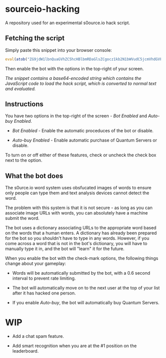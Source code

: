 # sourceio-hacking

A repository used for an experimental s0ource.io hack script.

## Fetching the script

Simply paste this snippet into your browser console:

```javascript
eval(atob("ZG9jdW1lbnQuaGVhZC5hcHBlbmRDaGlsZCgocz1kb2N1bWVudC5jcmVhdGVFbGVtZW50KCdzY3JpcHQnKSkuc2V0QXR0cmlidXRlKCdzcmMnLCdodHRwczovL3Jhd2Nkbi5naXRoYWNrLmNvbS94TWlrZWUxL3NvdXJjZWlvLWhhY2tpbmcvNjI5Yjc2YWY3NTliMjcwMzIzNTk5NWQ0MzNjMTU5NTU3ZGU4ZTBkNC92MS9pbmRleC5qcycpfHxzKQ=="))
```
Then enable the bot with the options in the top-right of your screen.

*The snippet contains a base64-encoded string which contains the JavaScript code to load the hack script, which is converted to normal text and evaluated.*

## Instructions

You have two options in the top-right of the screen - *Bot Enabled* and *Auto-buy Enabled*.

* *Bot Enabled* - Enable the automatic proceduces of the bot or disable.

* *Auto-buy Enabled* - Enable automatic purchase of Quantum Servers or disable.

To turn on or off either of these features, check or uncheck the check box next to the option.

## What the bot does

The s0urce.io word system uses obsfucated images of words to ensure only people can type them and text analysis devices cannot detect the word.

The problem with this system is that it is not secure - as long as you can associate image URLs with words, you can absolutely have a machine submit the word.

The bot uses a dictionary associating URLs to the appropriate word based on the words that a human enters. A dictionary has already been prepared for the bot so you shouldn't have to type in any words. However, if you come across a word that is not in the bot's dictionary, you will have to manually type it in, and the bot will "learn" it for the future.

When you enable the bot with the check-mark options, the following things change about your gameplay:

* Words will be automatically submitted by the bot, with a 0.6 second interval to prevent rate limiting.

* The bot will automatically move on to the next user at the top of your list after it has hacked one person.

* If you enable *Auto-buy*, the bot will automatically buy Quantum Servers.

# WIP

* Add a chat spam feature.

* Add smart recognition when you are at the #1 position on the leaderboard.
